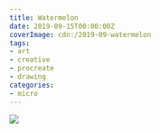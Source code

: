 ```yaml
---
title: Watermelon
date: 2019-09-15T00:00:00Z
coverImage: cdn:/2019-09-watermelon
tags:
- art
- creative
- procreate
- drawing
categories:
- micro
---
```


![](cdn:/2019-09-watermelon?class=fw)
